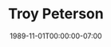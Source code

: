 ---
title: Troy Peterson
date: 1989-11-01T00:00:00-07:00
tags:
  - eagle
description:
draft: false
---